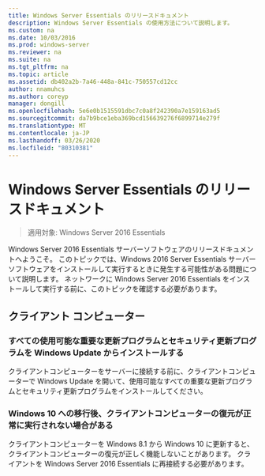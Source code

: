 ```yaml
---
title: Windows Server Essentials のリリースドキュメント
description: Windows Server Essentials の使用方法について説明します。
ms.custom: na
ms.date: 10/03/2016
ms.prod: windows-server
ms.reviewer: na
ms.suite: na
ms.tgt_pltfrm: na
ms.topic: article
ms.assetid: db402a2b-7a46-448a-841c-750557cd12cc
author: nnamuhcs
ms.author: coreyp
manager: dongill
ms.openlocfilehash: 5e6e0b1515591dbc7c0a8f242390a7e159163ad5
ms.sourcegitcommit: da7b9bce1eba369bcd156639276f6899714e279f
ms.translationtype: MT
ms.contentlocale: ja-JP
ms.lasthandoff: 03/26/2020
ms.locfileid: "80310381"
---
```

# <a name="release-documentation-for-windows-server-essentials"></a>Windows Server Essentials のリリースドキュメント

>適用対象: Windows Server 2016 Essentials

Windows Server 2016 Essentials サーバーソフトウェアのリリースドキュメントへようこそ。 このトピックでは、Windows 2016 Server Essentials サーバーソフトウェアをインストールして実行するときに発生する可能性がある問題について説明します。 ネットワークに Windows Server 2016 Essentials をインストールして実行する前に、このトピックを確認する必要があります。  
  
## <a name="client-computers"></a>クライアント コンピューター  
  
### <a name="install-all-available-critical-and-security-updates-from-windows-update"></a>すべての使用可能な重要な更新プログラムとセキュリティ更新プログラムを Windows Update からインストールする  

クライアントコンピューターをサーバーに接続する前に、クライアントコンピューターで Windows Update を開いて、使用可能なすべての重要な更新プログラムとセキュリティ更新プログラムをインストールしてください。  
  
### <a name="client-computer-restore-may-not-succeed-after-migration-to-windows-10"></a>Windows 10 への移行後、クライアントコンピューターの復元が正常に実行されない場合がある  
 クライアントコンピューターを Windows 8.1 から Windows 10 に更新すると、クライアントコンピューターの復元が正しく機能しないことがあります。 クライアントを Windows Server 2016 Essentials に再接続する必要があります。 
